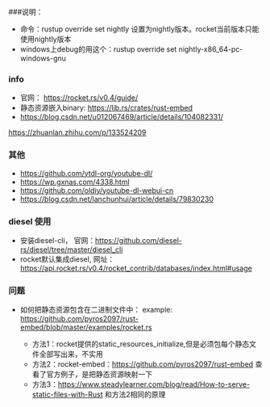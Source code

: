 ###说明：
- 命令：rustup override set nightly 设置为nightly版本。rocket当前版本只能使用nightly版本
- windows上debug的用这个：rustup override set nightly-x86_64-pc-windows-gnu


### info
- 官网： https://rocket.rs/v0.4/guide/
- 静态资源嵌入binary: https://lib.rs/crates/rust-embed
- https://blog.csdn.net/u012067469/article/details/104082331/

https://zhuanlan.zhihu.com/p/133524209

### 其他
- https://github.com/ytdl-org/youtube-dl/
- https://wp.gxnas.com/4338.html
- https://github.com/oldiy/youtube-dl-webui-cn
- https://blog.csdn.net/lanchunhui/article/details/79830230

### diesel 使用
- 安装diesel-cli， 官网：https://github.com/diesel-rs/diesel/tree/master/diesel_cli
- rocket默认集成diesel, 网址：https://api.rocket.rs/v0.4/rocket_contrib/databases/index.html#usage


### 问题
- 如何把静态资源包含在二进制文件中：
  example: https://github.com/pyros2097/rust-embed/blob/master/examples/rocket.rs

  - 方法1：rocket提供的static_resources_initialize,但是必须包每个静态文件全部写出来，不实用
  - 方法2：rocket-embed：https://github.com/pyros2097/rust-embed 查看了官方例子，是把静态资源映射一下
  - 方法3：https://www.steadylearner.com/blog/read/How-to-serve-static-files-with-Rust 和方法2相同的原理